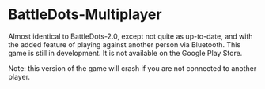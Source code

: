 # BattleDots-Multiplayer

Almost identical to BattleDots-2.0, except not quite as up-to-date, and with the added feature of playing against another person via Bluetooth. 
This game is still in development. 
It is not available on the Google Play Store.

Note: this version of the game will crash if you are not connected to another player.
